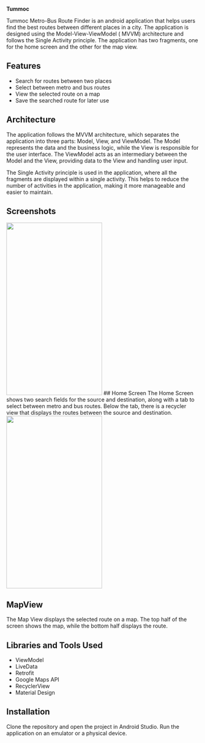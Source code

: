 **Tummoc**

Tummoc Metro-Bus Route Finder is an android application that helps users find the best routes
between different places in a city. The application is designed using the Model-View-ViewModel (
MVVM) architecture and follows the Single Activity principle. The application has two fragments, one
for the home screen and the other for the map view.

## Features

- Search for routes between two places
- Select between metro and bus routes
- View the selected route on a map
- Save the searched route for later use

## Architecture

The application follows the MVVM architecture, which separates the application into three parts:
Model, View, and ViewModel. The Model represents the data and the business logic, while the View is
responsible for the user interface. The ViewModel acts as an intermediary between the Model and the
View, providing data to the View and handling user input.

The Single Activity principle is used in the application, where all the fragments are displayed
within a single activity. This helps to reduce the number of activities in the application, making
it more manageable and easier to maintain.

## Screenshots

<img src="https://user-images.githubusercontent.com/84988691/230418123-7e43f63e-cdb8-4f47-bcdd-8e2dc935c86f.png" width="250" height="450">
## Home Screen
The Home Screen shows two search fields for the source and destination, along with a tab to select
between metro and bus routes. Below the tab, there is a recycler view that displays the routes
between the source and destination.


<img src="https://user-images.githubusercontent.com/84988691/230418101-6ad6e3d7-5eff-4ad2-8bdb-211b962cd45d.png" width="250" height="450">

## MapView 
The Map View displays the selected route on a map. The top half of the screen shows the map, while
the bottom half displays the route.

## Libraries and Tools Used

- ViewModel
- LiveData
- Retrofit
- Google Maps API
- RecyclerView
- Material Design

## Installation

Clone the repository and open the project in Android Studio. Run the application on an emulator or a
physical device.
